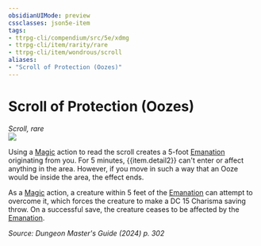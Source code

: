 ```yaml
---
obsidianUIMode: preview
cssclasses: json5e-item
tags:
- ttrpg-cli/compendium/src/5e/xdmg
- ttrpg-cli/item/rarity/rare
- ttrpg-cli/item/wondrous/scroll
aliases: 
- "Scroll of Protection (Oozes)"
---
```

# Scroll of Protection (Oozes)
*Scroll, rare*  
![](2-Mechanics/CLI/items/img/scroll-of-protection.webp#right)


Using a [Magic](2-Mechanics/CLI/rules/actions.md#Magic) action to read the scroll creates a 5-foot [Emanation](2-Mechanics/CLI/rules/variant-rules/emanation-area-of-effect-xphb.md) originating from you. For 5 minutes, {{item.detail2}} can't enter or affect anything in the area. However, if you move in such a way that an Ooze would be inside the area, the effect ends.

As a [Magic](2-Mechanics/CLI/rules/actions.md#Magic) action, a creature within 5 feet of the [Emanation](2-Mechanics/CLI/rules/variant-rules/emanation-area-of-effect-xphb.md) can attempt to overcome it, which forces the creature to make a DC 15 Charisma saving throw. On a successful save, the creature ceases to be affected by the [Emanation](2-Mechanics/CLI/rules/variant-rules/emanation-area-of-effect-xphb.md).

*Source: Dungeon Master's Guide (2024) p. 302*